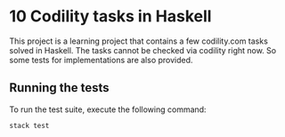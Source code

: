 # 10 Codility tasks in Haskell

This project is a learning project that contains a few codility.com tasks solved in Haskell. The tasks cannot be checked via codility right now. So some tests for implementations are also provided.

## Running the tests

To run the test suite, execute the following command:

```bash
stack test
```

